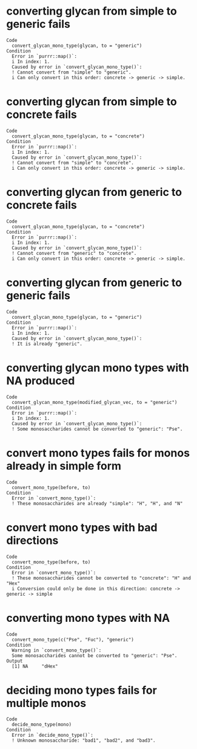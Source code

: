 # converting glycan from simple to generic fails

    Code
      convert_glycan_mono_type(glycan, to = "generic")
    Condition
      Error in `purrr::map()`:
      i In index: 1.
      Caused by error in `convert_glycan_mono_type()`:
      ! Cannot convert from "simple" to "generic".
      i Can only convert in this order: concrete -> generic -> simple.

# converting glycan from simple to concrete fails

    Code
      convert_glycan_mono_type(glycan, to = "concrete")
    Condition
      Error in `purrr::map()`:
      i In index: 1.
      Caused by error in `convert_glycan_mono_type()`:
      ! Cannot convert from "simple" to "concrete".
      i Can only convert in this order: concrete -> generic -> simple.

# converting glycan from generic to concrete fails

    Code
      convert_glycan_mono_type(glycan, to = "concrete")
    Condition
      Error in `purrr::map()`:
      i In index: 1.
      Caused by error in `convert_glycan_mono_type()`:
      ! Cannot convert from "generic" to "concrete".
      i Can only convert in this order: concrete -> generic -> simple.

# converting glycan from generic to generic fails

    Code
      convert_glycan_mono_type(glycan, to = "generic")
    Condition
      Error in `purrr::map()`:
      i In index: 1.
      Caused by error in `convert_glycan_mono_type()`:
      ! It is already "generic".

# converting glycan mono types with NA produced

    Code
      convert_glycan_mono_type(modified_glycan_vec, to = "generic")
    Condition
      Error in `purrr::map()`:
      i In index: 1.
      Caused by error in `convert_glycan_mono_type()`:
      ! Some monosaccharides cannot be converted to "generic": "Pse".

# convert mono types fails for monos already in simple form

    Code
      convert_mono_type(before, to)
    Condition
      Error in `convert_mono_type()`:
      ! These monosaccharides are already "simple": "H", "H", and "N"

# convert mono types with bad directions

    Code
      convert_mono_type(before, to)
    Condition
      Error in `convert_mono_type()`:
      ! These monosaccharides cannot be converted to "concrete": "H" and "Hex"
      i Conversion could only be done in this direction: concrete -> generic -> simple

# converting mono types with NA

    Code
      convert_mono_type(c("Pse", "Fuc"), "generic")
    Condition
      Warning in `convert_mono_type()`:
      Some monosaccharides cannot be converted to "generic": "Pse".
    Output
      [1] NA     "dHex"

# deciding mono types fails for multiple monos

    Code
      decide_mono_type(mono)
    Condition
      Error in `decide_mono_type()`:
      ! Unknown monosaccharide: "bad1", "bad2", and "bad3".


